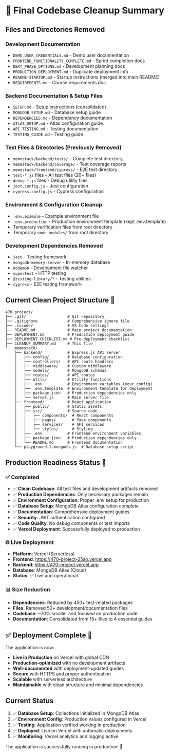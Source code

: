 # 🧹 Final Codebase Cleanup Summary

## Files and Directories Removed 

### Development Documentation
- `DEMO_USER_CREDENTIALS.md` - Demo user documentation
- `FRONTEND_FUNCTIONALITY_COMPLETE.md` - Sprint completion docs
- `NEXT_PHASE_OPTIONS.md` - Development planning docs
- `PRODUCTION_DEPLOYMENT.md` - Duplicate deployment info
- `README-STARTUP.md` - Startup instructions (merged into main README)
- `REQUIREMENTS.md` - Course requirements doc

### Backend Documentation & Setup Files
- `SETUP.md` - Setup instructions (consolidated)
- `MONGODB_SETUP.md` - Database setup guide
- `DEPENDENCIES.md` - Dependency documentation
- `ATLAS_SETUP.md` - Atlas configuration guide
- `API_TESTING.md` - Testing documentation
- `TESTING_GUIDE.md` - Testing guide

### Test Files & Directories (Previously Removed)
- `memestack/backend/tests/` - Complete test directory
- `memestack/backend/coverage/` - Test coverage reports
- `memestack/frontend/cypress/` - E2E test directory
- `test-*.js` files - All test files (20+ files)
- `debug-*.js` files - Debug utility files
- `jest.config.js` - Jest configuration
- `cypress.config.js` - Cypress configuration

### Environment & Configuration Cleanup
- `.env.example` - Example environment file
- `.env.production` - Production environment template (kept .env.template)
- Temporary verification files from root directory
- Temporary `node_modules/` from root directory

### Development Dependencies Removed
- `jest` - Testing framework
- `mongodb-memory-server` - In-memory database
- `nodemon` - Development file watcher
- `supertest` - HTTP testing
- `@testing-library/*` - Testing utilities
- `cypress` - E2E testing framework

## Current Clean Project Structure 📁

```
470_project/
├── .git/                  # Git repository
├── .gitignore             # Comprehensive ignore file
├── .vscode/               # VS Code settings
├── README.md              # Main project documentation
├── DEPLOYMENT.md          # Production deployment guide
├── DEPLOYMENT_CHECKLIST.md # Pre-deployment checklist
├── CLEANUP_SUMMARY.md     # This file
└── memestack/
    ├── backend/           # Express.js API server
    │   ├── config/        # Database configuration
    │   ├── controllers/   # API route handlers
    │   ├── middleware/    # Custom middleware
    │   ├── models/        # MongoDB schemas
    │   ├── routes/        # API routes
    │   ├── utils/         # Utility functions
    │   ├── .env           # Environment variables (your config)
    │   ├── .env.template  # Environment template for deployment
    │   ├── package.json   # Production dependencies only
    │   └── server.js      # Main server file
    ├── frontend/          # React application
    │   ├── public/        # Static assets
    │   ├── src/           # Source code
    │   │   ├── components/  # React components
    │   │   ├── pages/       # Page components
    │   │   ├── services/    # API services
    │   │   └── styles/      # Styling
    │   ├── .env           # Frontend environment variables
    │   ├── package.json   # Production dependencies only
    │   └── README.md      # Frontend documentation
    └── playground-1.mongodb.js  # Database setup script
```

## Production Readiness Status 🚀

### ✅ Completed
- ✅ **Clean Codebase**: All test files and development artifacts removed
- ✅ **Production Dependencies**: Only necessary packages remain
- ✅ **Environment Configuration**: Proper .env setup for production
- ✅ **Database Setup**: MongoDB Atlas configuration complete
- ✅ **Documentation**: Comprehensive deployment guides
- ✅ **Security**: JWT authentication configured
- ✅ **Code Quality**: No debug components or test imports
- ✅ **Vercel Deployment**: Successfully deployed to production

### 🌐 Live Deployment
- **Platform**: Vercel (Serverless)
- **Frontend**: https://470-project-25ao.vercel.app
- **Backend**: https://470-project.vercel.app
- **Database**: MongoDB Atlas (Cloud)
- **Status**: ✅ Live and operational

### 📊 Size Reduction
- **Dependencies**: Reduced by 450+ test-related packages
- **Files**: Removed 50+ development/documentation files
- **Codebase**: ~70% smaller and focused on production code
- **Documentation**: Consolidated from 15+ files to 4 essential guides

## ✅ Deployment Complete 🎯

The application is now:
- **Live in Production** on Vercel with global CDN
- **Production-optimized** with no development artifacts
- **Well-documented** with deployment-updated guides
- **Secure** with HTTPS and proper authentication
- **Scalable** with serverless architecture
- **Maintainable** with clean structure and minimal dependencies

## Current Status

1. ✅ **Database Setup**: Collections initialized in MongoDB Atlas
2. ✅ **Environment Config**: Production values configured in Vercel
3. ✅ **Testing**: Application verified working in production
4. ✅ **Deployed**: Live on Vercel with automatic deployments
5. ✅ **Monitoring**: Vercel analytics and logging active

The application is successfully running in production! 🎉
